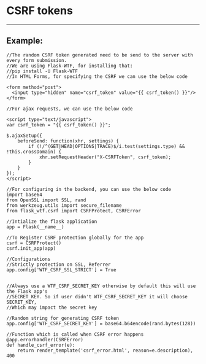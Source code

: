 # CSRF tokens
-------

## Example:


    //The random CSRF token generated need to be send to the server with every form submission. 
    //We are using Flask-WTF, for installing that: 
    //pip install -U Flask-WTF
    //In HTML Forms, for specifying the CSRF we can use the below code

    <form method="post">
      <input type="hidden" name="csrf_token" value="{{ csrf_token() }}"/>
    </form>

	//For ajax requests, we can use the below code

    <script type="text/javascript">
    var csrf_token = "{{ csrf_token() }}";

    $.ajaxSetup({
        beforeSend: function(xhr, settings) {
            if (!/^(GET|HEAD|OPTIONS|TRACE)$/i.test(settings.type) && !this.crossDomain) {
                xhr.setRequestHeader("X-CSRFToken", csrf_token);
            }
        }
    });
    </script>

	//For configuring in the backend, you can use the below code
    import base64
    from OpenSSL import SSL, rand
    from werkzeug.utils import secure_filename
    from flask_wtf.csrf import CSRFProtect, CSRFError

	//Intialize the flask application 
    app = Flask(__name__)

    //To Register CSRF protection globally for the app 
    csrf = CSRFProtect()
    csrf.init_app(app)

    //Configurations 
    //Strictly protection on SSL, Referrer 
    app.config['WTF_CSRF_SSL_STRICT'] = True 

    
    //Always use a WTF_CSRF_SECRET_KEY otherwise by default this will use the Flask app's 
    //SECRET_KEY. So if user didn't WTF_CSRF_SECRET_KEY it will choose SECRET_KEY, 
    //Which may impact the secret key

    //Random string for generating CSRF token
    app.config['WTF_CSRF_SECRET_KEY'] = base64.b64encode(rand.bytes(128)) 

    //Function which is called when CSRF error happens
    @app.errorhandler(CSRFError)
    def handle_csrf_error(e):
        return render_template('csrf_error.html', reason=e.description), 400
	